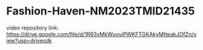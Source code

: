 # Fashion-Haven-NM2023TMID21435
video repository link: https://drive.google.com/file/d/1R93xMkWuvuiPWKFTGKAkyMtteakJOfZn/view?usp=drivesdk
